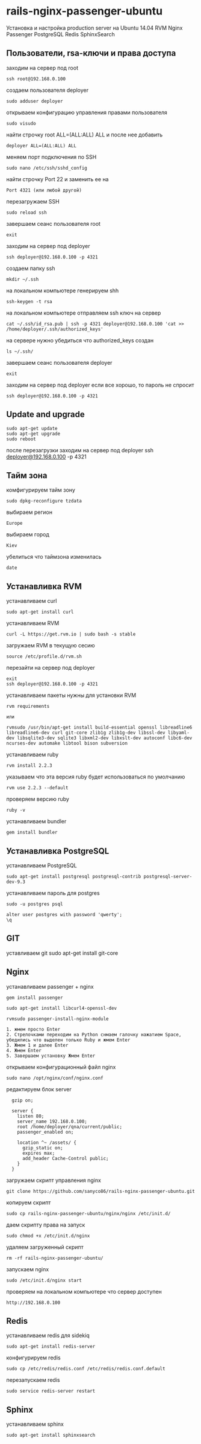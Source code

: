 rails-nginx-passenger-ubuntu
============================

Установка и настройка production server на Ubuntu 14.04
RVM Nginx Passenger PostgreSQL Redis SphinxSearch

Пользователи, rsa-ключи и права доступа
-----------------------------------------------------------
  заходим на сервер под root
  
    ssh root@192.168.0.100
    
  создаем пользователя deployer
  
    sudo adduser deployer

  открываем конфигурацию управления правами пользователя
  
    sudo visudo

  найти строчку root ALL=(ALL:ALL) ALL и после нее добавить
  
    deployer ALL=(ALL:ALL) ALL

  меняем порт подключения по SSH
  
    sudo nano /etc/ssh/sshd_config

  найти строчку Port 22 и заменить ее на
  
    Port 4321 (или любой другой)
  
  перезагружаем SSH
  
    sudo reload ssh

  завершаем сеанс пользователя root
  
    exit

  заходим на сервер под deployer
  
    ssh deployer@192.168.0.100 -p 4321
  
  создаем папку ssh
  
    mkdir ~/.ssh
  
  на локальном компьютере генерируем shh
  
    ssh-keygen -t rsa
  
  на локальном компьютере отправляем ssh ключ на сервер
  
    cat ~/.ssh/id_rsa.pub | ssh -p 4321 deployer@192.168.0.100 'cat >> /home/deployer/.ssh/authorized_keys'
  
  на сервере нужно убедиться что authorized_keys создан
  
    ls ~/.ssh/
  
  завершаем сеанс пользователя deployer
  
    exit
  
  заходим на сервер под deployer если все хорошо, то пароль не спросит
  
    ssh deployer@192.168.0.100 -p 4321

Update and upgrade
------------------

    sudo apt-get update
    sudo apt-get upgrade
    sudo reboot
    
  после перезагрузки заходим на сервер под deployer
    ssh deployer@192.168.0.100 -p 4321

Тайм зона
--------------

  комфигурируем тайм зону
  
    sudo dpkg-reconfigure tzdata
  
  выбираем регион
  
    Europe
  
  выбираем город
  
    Kiev
  
  убелиться что таймзона изменилась
  
    date

Устанавливка RVM
------------------------

  устанавливаем curl
    
    sudo apt-get install curl
  
  устанавливаем RVM
    
    curl -L https://get.rvm.io | sudo bash -s stable
  
  загружаем RVM в текущую сесию
    
    source /etc/profile.d/rvm.sh

  перезайти на сервер под deployer
  
	exit
	ssh deployer@192.168.0.100 -p 4321
	
  устанавливаем пакеты нужны для установки RVM
    
	rvm requirements
	
	или
    
	rvmsudo /usr/bin/apt-get install build-essential openssl libreadline6 libreadline6-dev curl git-core zlib1g zlib1g-dev libssl-dev libyaml-dev libsqlite3-dev sqlite3 libxml2-dev libxslt-dev autoconf libc6-dev ncurses-dev automake libtool bison subversion
   
  устанавливаем ruby
    
    rvm install 2.2.3
  
  указываем что эта версия ruby будет использоваться по умолчанию
    
    rvm use 2.2.3 --default
  
  проверяем версию ruby
    
    ruby -v
	
  устанавливаем bundler
  
    gem install bundler

Устанавливка PostgreSQL
-------------------------------

  устанавливаем PostgreSQL
  
    sudo apt-get install postgresql postgresql-contrib postgresql-server-dev-9.3
  
  устанавливаем пароль для postgres
  
    sudo -u postgres psql
  
    alter user postgres with password 'qwerty';
    \q
      
GIT
---

  уставливаем git
    sudo apt-get install git-core

Nginx
-----

  устанавливаем passenger + nginx
  
    gem install passenger
  
    sudo apt-get install libcurl4-openssl-dev
  
    rvmsudo passenger-install-nginx-module
    
    1. жмем просто Enter
	2. Стрелочками переходим на Python снмаем галочку нажатием Space, убедились что выделен только Ruby и жмем Enter
	3. Жмем 1 и далее Enter
	4. Жмем Enter
	5. Завершаем установку Жмем Enter
	
  открываем конфигурационный файл nginx
  
    sudo nano /opt/nginx/conf/nginx.conf
  
  редактируем блок server
  
      gzip on;

      server {
        listen 80;
        server_name 192.168.0.100;
        root /home/deployer/qna/current/public;
        passenger_enabled on;

        location ^~ /assets/ {
          gzip_static on;
          expires max;
          add_header Cache-Control public;
        }
      }

  загружаем скрипт управления nginx
  
    git clone https://github.com/sanyco86/rails-nginx-passenger-ubuntu.git
  
  копируем скрипт
  
    sudo cp rails-nginx-passenger-ubuntu/nginx/nginx /etc/init.d/
  
  даем скрипту права на запуск 
  
    sudo chmod +x /etc/init.d/nginx
  
  удаляем загруженный скрипт
  
    rm -rf rails-nginx-passenger-ubuntu/
  
  запускаем nginx
  
    sudo /etc/init.d/nginx start
  
  проверяем на локальном компьютере что сервер доступен
  
    http://192.168.0.100

Redis
-----

  устанавливаем redis для sidekiq
  
    sudo apt-get install redis-server
  
  конфигурируем redis
  
    sudo cp /etc/redis/redis.conf /etc/redis/redis.conf.default
  
  перезапускаем redis
  
    sudo service redis-server restart

Sphinx
------

  устанавливаем sphinx
    
    sudo apt-get install sphinxsearch
    
    
